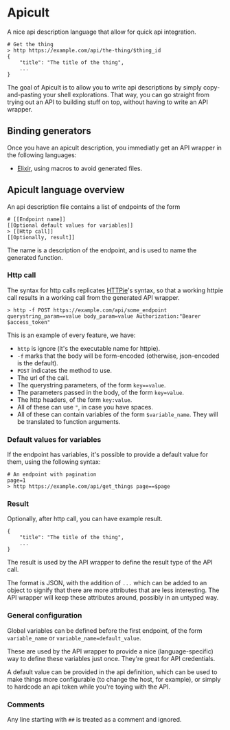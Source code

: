 # Apicult

A nice api description language that allow for quick api integration.

```
# Get the thing
> http https://example.com/api/the-thing/$thing_id
{
    "title": "The title of the thing",
    ...
}
```

The goal of Apicult is to allow you to write api descriptions by simply copy-and-pasting your shell explorations. That way, you can go straight from trying out an API to building stuff on top, without having to write an API wrapper.



## Binding generators

Once you have an apicult description, you immediatly get an API wrapper in the following languages:
- [Elixir](elixir), using macros to avoid generated files.

## Apicult language overview

An api description file contains a list of endpoints of the form
```
# [[Endpoint name]]
[[Optional default values for variables]]
> [[Http call]]
[[Optionally, result]]
```

The name is a description of the endpoint, and is used to name the generated function.

### Http call

The syntax for http calls replicates [HTTPie](https://httpie.io/cli)'s syntax, so that a working httpie call results in a working call from the generated API wrapper.

```
> http -f POST https://example.com/api/some_endpoint querystring_param==value body_param=value Authorization:"Bearer $access_token"
```
This is an example of every feature, we have:
- `http` is ignore (it's the executable name for httpie).
- `-f` marks that the body will be form-encoded (otherwise, json-encoded is the default).
- `POST` indicates the method to use.
- The url of the call. 
- The querystring parameters, of the form `key==value`.
- The parameters passed in the body, of the form `key=value`.
- The http headers, of the form `key:value`.
- All of these can use `"`, in case you have spaces.
- All of these can contain variables of the form `$variable_name`. They will be translated to function arguments.

### Default values for variables

If the endpoint has variables, it's possible to provide a default value for them, using the following syntax:
```
# An endpoint with pagination
page=1
> http https://example.com/api/get_things page==$page
```

### Result

Optionally, after http call, you can have example result.

```
{
    "title": "The title of the thing",
    ...
}
```

The result is used by the API wrapper to define the result type of the API call.

The format is JSON, with the addition of `...` which can be added to an object to signify that there are more attributes that are less interesting. The API wrapper will keep these attributes around, possibly in an untyped way.


### General configuration

Global variables can be defined before the first endpoint, of the form `variable_name` or `variable_name=default_value`.

These are used by the API wrapper to provide a nice (language-specific) way to define these variables just once. They're great for API credentials.

A default value can be provided in the api definition, which can be used to make things more configurable (to change the host, for example), or simply to hardcode an api token while you're toying with the API.

### Comments

Any line starting with `##` is treated as a comment and ignored.